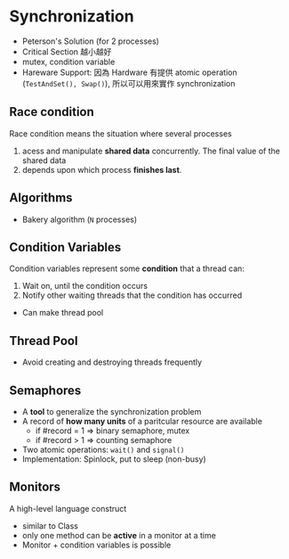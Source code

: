 # Synchronization

- Peterson's Solution (for 2 processes)
- Critical Section 越小越好
- mutex, condition variable
- Hareware Support: 因為 Hardware 有提供 atomic operation (`TestAndSet(), Swap()`), 所以可以用來實作 synchronization

## Race condition

Race condition means the situation where several processes 

1. acess and manipulate **shared data** concurrently. The final value of the shared data 
2. depends upon which process **finishes last**.

## Algorithms

- Bakery algorithm (`N` processes)

## Condition Variables

Condition variables represent some **condition** that a thread can:
  1. Wait on, until the condition occurs
  2. Notify other waiting threads that the condition has occurred

- Can make thread pool

## Thread Pool

- Avoid creating and destroying threads frequently

## Semaphores

- A **tool** to generalize the synchronization problem
- A record of **how many units** of a paritcular resource are available
    - if #record = 1 => binary semaphore, mutex
    - if #record > 1 => counting semaphore
- Two atomic operations: `wait()` and `signal()`
- Implementation: Spinlock, put to sleep (non-busy)

## Monitors

A high-level language construct

- similar to Class
- only one method can be **active** in a monitor at a time
- Monitor + condition variables is possible

